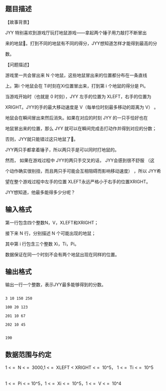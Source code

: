 ## 题目描述

<p>【故事背景】 <br>
  JYY 特别喜欢到游戏厅玩打地鼠游戏——拿起两个锤子用力敲打不断冒出<br>
  来的地鼠。打到不同的地鼠有不同的得分，JYY想知道怎样才能得到最高的分<br>
  数。 <br>
  【问题描述】 <br>
  游戏里一共会冒出来 N 个地鼠，这些地鼠冒出来的位置都分布在一条直线<br>
  上。第i 个地鼠会在 Ti时刻在Xi位置冒出来，打到第 i 个地鼠的得分是 Pi。 <br>
  当游戏开始时（也就是 0 时刻），JYY 左手的位置为 XLEFT，右手的位置为<br>
  XRIGHT。JYY的手的最大移动速度是 V（每单位时刻最多移动的距离为 V） 。 <br>
  地鼠会在瞬间冒出来然后消失。如果在对应的时刻 JYY 的一只手恰好也在<br>
  地鼠冒出来的位置，那么 JYY 就可以在瞬间完成击打动作并得到对应的分数；<br>
  否则，JYY就只能错过这只地鼠了。 <br>
  JYY两只手都拿着锤子，所以两只手是可以同时打地鼠的。 <br>
  然而， 如果在游戏过程中 JYY的两只手交叉的话， JYY会感到很不舒服 （这<br>
  个动作确实很别扭，而且两只手可能会互相阻碍而影响移动速度） ，所以 JYY希<br>
  望在整个游戏过程中左手的位置 XLEFT永远严格小于右手的位置XRIGHT。 <br>
  JYY想知道，他最多能得多少分呢？</p>

## 输入格式

<p>第一行包含四个整数N，V，XLEFT和XRIGHT； <br>
  接下来 N 行，分别描述 N 个可能出现的地鼠； <br>
  其中第 i 行包含三个整数 Xi，Ti，Pi。 <br>
  数据保证在同一个时刻不会有两个地鼠出现在同样的位置。</p>

## 输出格式

<p>输出一行一个整数，表示JYY最多能够得到的分数。</p>

```input1
3 10 150 250
100 20 123
201 10 67
202 10 45
```
```output1
190
```
## 数据范围与约定

<p>1 < =  N < =  3000,1 < =  XLEFT < XRIGHT < =  10^5， 1 < =  Ti < =  10^5<br><br>
  1 < =  Pi < = 10^5，1 < =  Xi < =  10^5，1 < =  V < =  10^4</p>

